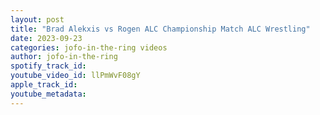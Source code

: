 ```yaml
---
layout: post
title: "Brad Alekxis vs Rogen ALC Championship Match ALC Wrestling"
date: 2023-09-23
categories: jofo-in-the-ring videos
author: jofo-in-the-ring
spotify_track_id: 
youtube_video_id: llPmWvF08gY
apple_track_id: 
youtube_metadata: 
---
```

